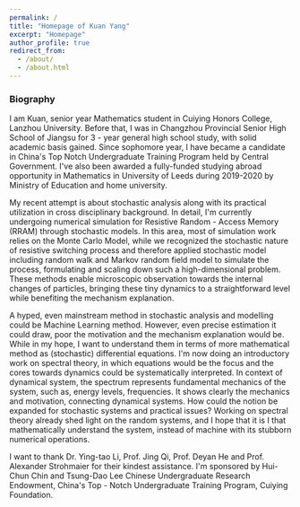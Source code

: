 ```yaml
---
permalink: /
title: "Homepage of Kuan Yang"
excerpt: "Homepage"
author_profile: true
redirect_from: 
  - /about/
  - /about.html
---
```


### Biography
I am Kuan, senior year Mathematics student in Cuiying Honors College, Lanzhou University. Before that, I was in Changzhou Provincial Senior High School of Jiangsu for 3 - year general high school study, with solid academic basis gained. Since sophomore year, I have became a candidate in China's Top Notch Undergraduate Training Program held by Central Government. I've also been awarded a fully-funded studying abroad opportunity in Mathematics in University of Leeds during 2019-2020 by Ministry of Education and home university.

My recent attempt is about stochastic analysis along with its practical utilization in cross disciplinary background. In detail, I'm currently undergoing numerical simulation for Resistive Random - Access Memory (RRAM) through stochastic models. In this area, most of simulation work relies on the Monte Carlo Model, while we recognized the stochastic nature of resistive switching process and therefore applied stochastic model including random walk and Markov random field model to simulate the process, formulating and scaling down such a high-dimensional problem. These methods enable microscopic observation towards the internal changes of particles, bringing these tiny dynamics to a straightforward level while benefiting the mechanism explanation.

A hyped, even mainstream method in stochastic analysis and modelling could be Machine Learning method. However, even precise estimation it could draw, poor the motivation and the mechanism explanation would be. While in my hope, I want to understand them in terms of more mathematical method as (stochastic) differential equations. I'm now doing an introductory work on spectral theory, in which equations would be the focus and the cores towards dynamics could be systematically interpreted. In context of dynamical system, the spectrum represents fundamental mechanics of the system, such as, energy levels, frequencies. It shows clearly the mechanics and motivation, connecting dynamical systems. How could the notion be expanded for stochastic systems and practical issues? Working on spectral theory already shed light on the random systems, and I hope that it is I that mathematically understand the system, instead of machine with its stubborn numerical operations.

I want to thank Dr. Ying-tao Li, Prof. Jing Qi, Prof. Deyan He and Prof. Alexander Strohmaier for their kindest assistance. I'm sponsored by Hui-Chun Chin and Tsung-Dao Lee Chinese Undergraduate Research Endowment, China's Top - Notch Undergraduate Training Program, Cuiying Foundation.


<script type="text/javascript" id="clustrmaps" src="//clustrmaps.com/map_v2.js?d=-0m5H0yFZZ6l-AOmOBX7KWj0kEM2mYkZrczUAuYkWeY&cl=ffffff&w=a"></script>
